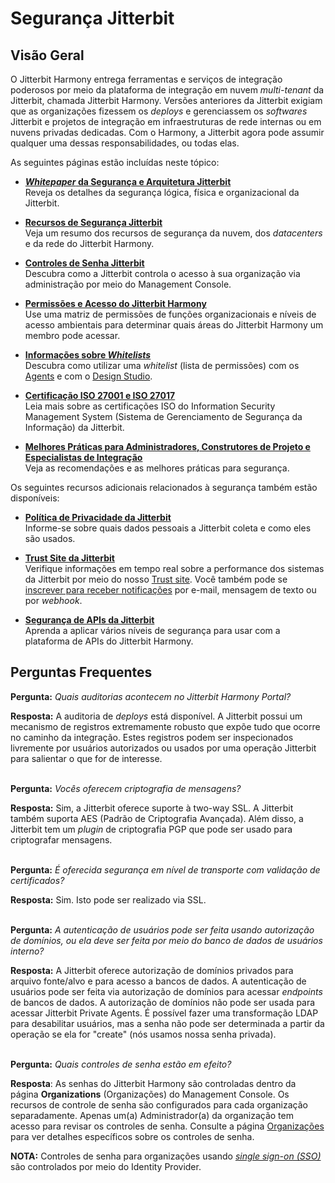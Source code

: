 # Segurança Jitterbit

[//]: # (This is a translation of Version 17, published on September 20, 2021.)

## Visão Geral

O Jitterbit Harmony entrega ferramentas e serviços de integração
poderosos por meio da plataforma de integração em nuvem *multi-tenant*
da Jitterbit, chamada Jitterbit Harmony. Versões anteriores da Jitterbit
exigiam que as organizações fizessem os *deploys* e gerenciassem os
*softwares* Jitterbit e projetos de integração em infraestruturas de
rede internas ou em nuvens privadas dedicadas. Com o Harmony, a
Jitterbit agora pode assumir qualquer uma dessas responsabilidades, ou
todas elas.

As seguintes páginas estão incluídas neste tópico:

-   **[*Whitepaper* da Segurança e Arquitetura Jitterbit](https://success.jitterbit.com/display/DOC/Jitterbit+Security+and+Architecture+White+Paper?showLanguage=pt_BR)**<br>
    Reveja os detalhes da segurança lógica, física e organizacional da
    Jitterbit.

-   **[Recursos de Segurança Jitterbit](https://success.jitterbit.com/display/DOC/Jitterbit+Security+Features?showLanguage=pt_BR)**<br>
    Veja um resumo dos recursos de segurança da nuvem, dos *datacenters* e
    da rede do Jitterbit Harmony.

-   **[Controles de Senha Jitterbit](https://success.jitterbit.com/display/DOC/Jitterbit+Password+Controls?showLanguage=pt_BR)**<br>
    Descubra como a Jitterbit controla o acesso à sua organização via
    administração por meio do Management Console.

-   **[Permissões e Acesso do Jitterbit Harmony](https://success.jitterbit.com/display/DOC/Jitterbit+Harmony+Permissions+and+Access?showLanguage=pt_BR)**<br>
    Use uma matriz de permissões de funções organizacionais e níveis de
    acesso ambientais para determinar quais áreas do Jitterbit Harmony um
    membro pode acessar.

-   **[Informações sobre *Whitelists*](https://success.jitterbit.com/display/DOC/Whitelist+Information?showLanguage=pt_BR)**<br>
    Descubra como utilizar uma *whitelist* (lista de permissões) com os
    [Agents](https://success.jitterbit.com/display/DOC/Agents?showLanguage=pt_BR) e com o [Design Studio](https://success.jitterbit.com/display/DOC/Design+Studio?showLanguage=pt_BR).

-   **[Certificação ISO 27001 e ISO 27017](https://success.jitterbit.com/display/DOC/ISO+27001+and+ISO+27017+Certification?showLanguage=pt_BR)**<br>
    Leia mais sobre as certificações ISO do Information Security
    Management System (Sistema de Gerenciamento de Segurança da
    Informação) da Jitterbit.

-   **[Melhores Práticas para Administradores, Construtores de Projeto
    e Especialistas de Integração](https://success.jitterbit.com/display/DOC/Security+Best+Practices+for+Administrators%2C+Project+Builders%2C+and+Integration+Specialists?showLanguage=pt_BR)**<br>
    Veja as recomendações e as melhores práticas para segurança.

Os seguintes recursos adicionais relacionados à segurança também estão
disponíveis:

-   **<a href="https://www.jitterbit.com/privacy-policy/"
    class="external-link" rel="nofollow">Política de Privacidade da Jitterbit</a>**<br>
    Informe-se sobre quais dados pessoais a Jitterbit coleta e como eles
    são usados.

-   **<a href="https://trust.jitterbit.com/" class="external-link"
    rel="nofollow">Trust Site da Jitterbit</a>**<br>
    Verifique informações em tempo real sobre a performance dos sistemas
    da Jitterbit por meio do nosso <a href="https://trust.jitterbit.com/" class="external-link"
    rel="nofollow">Trust site</a>. Você também pode se
    [inscrever para receber notificações](https://success.jitterbit.com/display/DOC/System+Status+Notifications?showLanguage=pt_BR) por e-mail, mensagem de
    texto ou por *webhook*.

-   **[Segurança de APIs da Jitterbit](https://success.jitterbit.com/display/DOC/Harmony+API+Security?showLanguage=pt_BR)**<br>
    Aprenda a aplicar vários níveis de segurança para usar com a
    plataforma de APIs do Jitterbit Harmony.


## Perguntas Frequentes

**Pergunta:** *Quais auditorias acontecem no Jitterbit Harmony Portal?*

**Resposta:** A auditoria de *deploys* está disponível. A Jitterbit
possui um mecanismo de registros extremamente robusto que expõe tudo que
ocorre no caminho da integração. Estes registros podem ser inspecionados
livremente por usuários autorizados ou usados por uma operação Jitterbit
para salientar o que for de interesse.
<br>
<br>

**Pergunta:** *Vocês oferecem criptografia de mensagens?*

**Resposta:** Sim, a Jitterbit oferece suporte à two-way SSL. A
Jitterbit também suporta AES (Padrão de Criptografia Avançada). Além
disso, a Jitterbit tem um *plugin* de criptografia PGP que pode ser
usado para criptografar mensagens.
<br>
<br>

**Pergunta:** *É oferecida segurança em nível de transporte com
validação de certificados?*

**Resposta:** Sim. Isto pode ser realizado via SSL.
<br>
<br>

**Pergunta:** *A autenticação de usuários pode ser feita usando
autorização de domínios, ou ela deve ser feita por meio do banco de
dados de usuários interno?*

**Resposta:** A Jitterbit oferece autorização de domínios privados para
arquivo fonte/alvo e para acesso a bancos de dados. A autenticação de
usuários pode ser feita via autorização de domínios para acessar
*endpoints* de bancos de dados. A autorização de domínios não pode ser
usada para acessar Jitterbit Private Agents. É possível fazer uma
transformação LDAP para desabilitar usuários, mas a senha não pode ser
determinada a partir da operação se ela for "create" (nós usamos nossa
senha privada).
<br>
<br>

**Pergunta:** *Quais controles de senha estão em efeito?*

**Resposta**: As senhas do Jitterbit Harmony são controladas dentro da
página **Organizations** (Organizações) do Management Console. Os
recursos de controle de senha são configurados para cada organização
separadamente. Apenas um(a) Administrador(a) da organização tem acesso
para revisar os controles de senha. Consulte a página
[Organizações](https://success.jitterbit.com/display/DOC/Organizations?showLanguage=pt_BR) para ver detalhes específicos sobre os controles de
senha.

<div
class="confluence-information-macro confluence-information-macro-information conf-macro output-block"
hasbody="true" macro-name="info">

<span
class="aui-icon aui-icon-small aui-iconfont-info confluence-information-macro-icon">
</span>

<div class="confluence-information-macro-body">

**NOTA:** Controles de senha para organizações usando [*single
sign-on (SSO)*](https://success.jitterbit.com/display/DOC/Single+Sign-On?showLanguage=pt_BR) são controlados por meio do Identity Provider.

</div>

</div>
